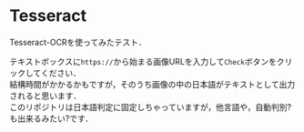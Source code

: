 # Tesseract

Tesseract-OCRを使ってみたテスト．

テキストボックスに`https://`から始まる画像URLを入力して`Check`ボタンをクリックしてください．  
結構時間がかかるかもですが，そのうち画像の中の日本語がテキストとして出力されると思います．  
このリポジトリは日本語判定に固定しちゃっていますが，他言語や，自動判別?も出来るみたい?です．
